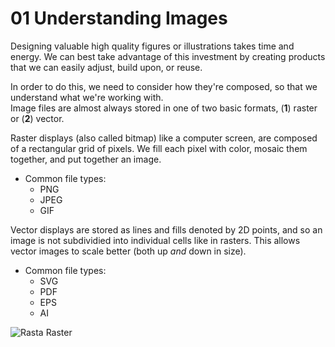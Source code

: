# 01 Understanding Images

Designing valuable high quality figures or illustrations takes time and energy. We can best take advantage of this investment by creating products that we can easily adjust, build upon, or reuse. 

In order to do this, we need to consider how they're composed, so that we understand what we're working with.  
Image files are almost always stored in one of two basic formats, (**1**) raster or (**2**) vector.

Raster displays (also called bitmap) like a computer screen, are composed of a rectangular grid of pixels. We fill each pixel with color, mosaic them together, and put together an image.

* Common file types: 
  + PNG
  + JPEG
  + GIF

Vector displays are stored as lines and fills denoted by 2D points, and so an image is not subdividied into individual cells like in rasters. This allows vector images to scale better (both up *and* down in size).

* Common file types: 
  + SVG
  + PDF
  + EPS
  + AI

![Rasta Raster](IMGs/Rasta_Raster.png)
